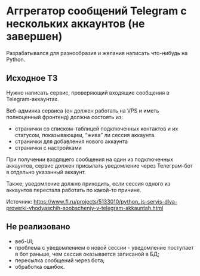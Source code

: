 # Аггрегатор сообщений Telegram с нескольких аккаунтов (не завершен)

Разрабатывался для разнообразия и желания написать что-нибудь на Python.

## Исходное ТЗ

Нужно написать сервис, проверяющий входящие сообщения в Telegram-аккаунтах. 

Веб-админка сервиса (он должен работать на VPS и иметь полноценный фронтенд) должна состоять из: 

* странички со списком-таблицей подключенных контактов и их статусом, показывающим, “жива” ли сессия аккаунта. 
* странички для добавления нового аккаунта 
* странички с настройками 

При получении входящего сообщения на один из подключенных аккаунтов, сервис должен присылать уведомление через Телеграм-бот в отдельно указанный аккаунт. 

Также, уведомление должно приходить, если сессия одного из аккаунтов перестала работать по какой-то причине.

Источник: https://www.fl.ru/projects/5133010/python_js-servis-dlya-proverki-vhodyaschih-soobscheniy-v-telegram-akkauntah.html

## Не реализовано

* веб-UI;
* проблема с уведомлением о новой сессии - уведомление поступает в бот раньше, чем сессия оказывается записаной в БД;
* пересылка сообщений через бота;
* обработка ошибок.
